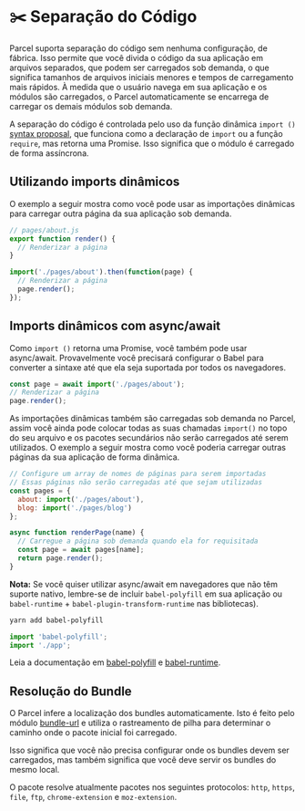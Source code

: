 # ✂️ Separação do Código

Parcel suporta separação do código sem nenhuma configuração, de fábrica. Isso permite que você divida o código da sua aplicação em arquivos separados, que podem ser carregados sob demanda, o que significa tamanhos de arquivos iniciais menores e tempos de carregamento mais rápidos. À medida que o usuário navega em sua aplicação e os módulos são carregados, o Parcel automaticamente se encarrega de carregar os demais módulos sob demanda.

A separação do código é controlada pelo uso da função dinâmica `import ()` [syntax proposal](https://github.com/tc39/proposal-dynamic-import), que funciona como a declaração de `import` ou a função `require`, mas retorna uma Promise. Isso significa que o módulo é carregado de forma assíncrona.

## Utilizando imports dinâmicos

O exemplo a seguir mostra como você pode usar as importações dinâmicas para carregar outra página da sua aplicação sob demanda.

```javascript
// pages/about.js
export function render() {
  // Renderizar a página
}
```

```javascript
import('./pages/about').then(function(page) {
  // Renderizar a página
  page.render();
});
```

## Imports dinâmicos com async/await

Como `import ()` retorna uma Promise, você também pode usar async/await. Provavelmente você precisará configurar o Babel para converter a sintaxe até que ela seja suportada por todos os navegadores.

```javascript
const page = await import('./pages/about');
// Renderizar a página
page.render();
```

As importações dinâmicas também são carregadas sob demanda no Parcel, assim você ainda pode colocar todas as suas chamadas `import()` no topo do seu arquivo e os pacotes secundários não serão carregados até serem utilizados. O exemplo a seguir mostra como você poderia carregar outras páginas da sua aplicação de forma dinâmica.

```javascript
// Configure um array de nomes de páginas para serem importadas
// Essas páginas não serão carregadas até que sejam utilizadas
const pages = {
  about: import('./pages/about'),
  blog: import('./pages/blog')
};

async function renderPage(name) {
  // Carregue a página sob demanda quando ela for requisitada
  const page = await pages[name];
  return page.render();
}
```

**Nota:** Se você quiser utilizar async/await em navegadores que não têm suporte nativo, lembre-se de incluir `babel-polyfill` em sua aplicação ou `babel-runtime` + `babel-plugin-transform-runtime` nas bibliotecas).

```bash
yarn add babel-polyfill
```

```javascript
import 'babel-polyfill';
import './app';
```

Leia a documentação em [babel-polyfill](http://babeljs.io/docs/usage/polyfill) e [babel-runtime](http://babeljs.io/docs/plugins/transform-runtime).

## Resolução do Bundle

O Parcel infere a localização dos bundles automaticamente. Isto é feito pelo módulo [bundle-url](https://github.com/parcel-bundler/parcel/blob/master/packages/core/parcel-bundler/src/builtins/bundle-url.js) e utiliza o rastreamento de pilha para determinar o caminho onde o pacote inicial foi carregado.

Isso significa que você não precisa configurar onde os bundles devem ser carregados, mas também significa que você deve servir os bundles do mesmo local.

O pacote resolve atualmente pacotes nos seguintes protocolos: `http`, `https`, `file`, `ftp`, `chrome-extension` e `moz-extension`.
